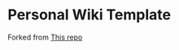 # Personal Wiki Template

Forked from [This repo](https://github.com/johngrib/johngrib-jekyll-skeleton)
